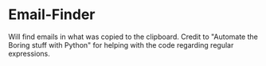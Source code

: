 # Email-Finder
Will find emails in what was copied to the clipboard.
Credit to "Automate the Boring stuff with Python" for helping with the code regarding regular expressions.
